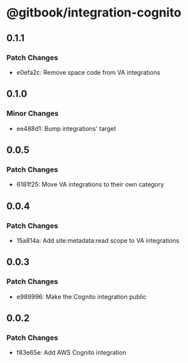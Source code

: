 # @gitbook/integration-cognito

## 0.1.1

### Patch Changes

-   e0efa2c: Remove space code from VA integrations

## 0.1.0

### Minor Changes

-   ee488d1: Bump integrations' target

## 0.0.5

### Patch Changes

-   6181f25: Move VA integrations to their own category

## 0.0.4

### Patch Changes

-   15a814a: Add site:metadata:read scope to VA integrations

## 0.0.3

### Patch Changes

-   e989996: Make the Cognito integration public

## 0.0.2

### Patch Changes

-   f83e65e: Add AWS Cognito integration
